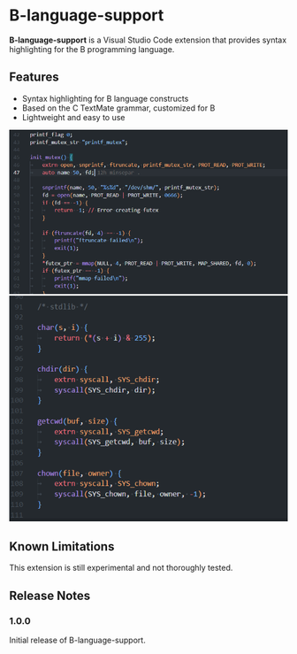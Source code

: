 # B-language-support

**B-language-support** is a Visual Studio Code extension that provides syntax highlighting for the B programming language.

## Features

- Syntax highlighting for B language constructs
- Based on the C TextMate grammar, customized for B
- Lightweight and easy to use

![syntax highlight 1](img/image_1.png)
![syntax highlight 2](img/image_2.png)

## Known Limitations

This extension is still experimental and not thoroughly tested.

## Release Notes

### 1.0.0

Initial release of B-language-support.
